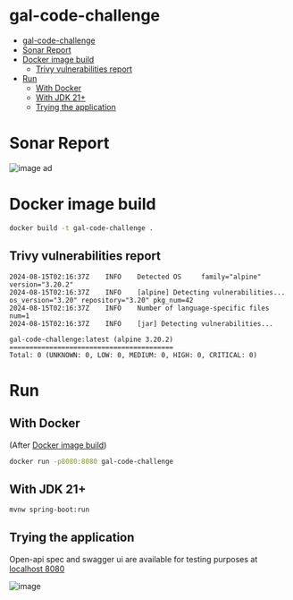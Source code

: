 # gal-code-challenge

- [gal-code-challenge](#gal-code-challenge)
- [Sonar Report](#sonar-report)
- [Docker image build](#docker-image-build)
  - [Trivy vulnerabilities report](#trivy-vulnerabilities-report)
- [Run](#run)
  - [With Docker](#with-docker)
  - [With JDK 21+](#with-jdk-21)
  - [Trying the application](#trying-the-application)


# Sonar Report
![image](https://github.com/user-attachments/assets/8ddbd5b3-fccf-4997-b2ca-dbe30e6aa21b)
ad

# Docker image build

```bash
docker build -t gal-code-challenge .
```

## Trivy vulnerabilities report

```
2024-08-15T02:16:37Z    INFO    Detected OS     family="alpine" version="3.20.2"
2024-08-15T02:16:37Z    INFO    [alpine] Detecting vulnerabilities...   os_version="3.20" repository="3.20" pkg_num=42
2024-08-15T02:16:37Z    INFO    Number of language-specific files       num=1
2024-08-15T02:16:37Z    INFO    [jar] Detecting vulnerabilities...

gal-code-challenge:latest (alpine 3.20.2)
=========================================
Total: 0 (UNKNOWN: 0, LOW: 0, MEDIUM: 0, HIGH: 0, CRITICAL: 0)
```

# Run

## With Docker

(After [Docker image build](#docker-image-build))

```bash
docker run -p8080:8080 gal-code-challenge
```

## With JDK 21+

```bash
mvnw spring-boot:run
```

## Trying the application

Open-api spec and swagger ui are available for testing purposes at [localhost 8080](http://localhost:8080/swagger-ui.html)

![image](https://github.com/user-attachments/assets/3b7223c8-bcc6-4cf5-a202-1f4de6316e24)


